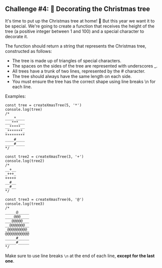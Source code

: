 ## Challenge #4: 🎄 Decorating the Christmas tree

It's time to put up the Christmas tree at home! 🎄 But this year we want it to be special. We're going to create a function that receives the height of the tree (a positive integer between 1 and 100) and a special character to decorate it.

The function should return a string that represents the Christmas tree, constructed as follows:

- The tree is made up of triangles of special characters.
- The spaces on the sides of the tree are represented with underscores _.
- All trees have a trunk of two lines, represented by the # character.
- The tree should always have the same length on each side.
- You must ensure the tree has the correct shape using line breaks \n for each line.

Examples:

```
const tree = createXmasTree(5, '*')
console.log(tree)
/*
____*____
___***___
__*****__
_*******_
*********
____#____
____#____
*/

const tree2 = createXmasTree(3, '+')
console.log(tree2)
/*
__+__
_+++_
+++++
__#__
__#__
*/

const tree3 = createXmasTree(6, '@')
console.log(tree3)
/*
_____@_____
____@@@____
___@@@@@___
__@@@@@@@__
_@@@@@@@@@_
@@@@@@@@@@@
_____#_____
_____#_____
*/
```

Make sure to use line breaks `\n` at the end of each line, **except for the last one**.